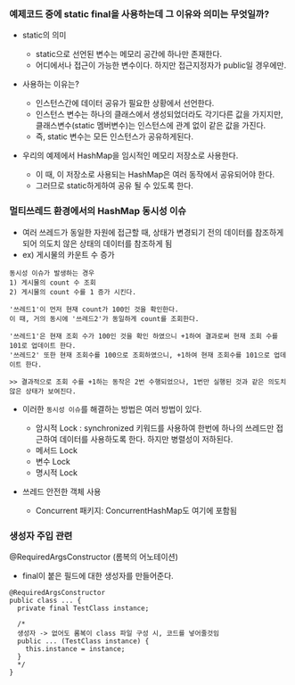 ### 예제코드 중에 static final을 사용하는데 그 이유와 의미는 무엇일까?
- static의 의미
    - static으로 선언된 변수는 메모리 공간에 하나만 존재한다.
    - 어디에서나 접근이 가능한 변수이다. 하지만 접근지정자가 public일 경우에만.
    
- 사용하는 이유는?
    - 인스턴스간에 데이터 공유가 필요한 상황에서 선언한다.
    - 인스턴스 변수는 하나의 클래스에서 생성되었더라도 각기다른 값을 가지지만, 클래스변수(static 멤버변수)는 인스턴스에 관계 없이 같은 값을 가진다.
    - 즉, static 변수는 모든 인스턴스가 공유하게된다.
    
- 우리의 예제에서 HashMap을 임시적인 메모리 저장소로 사용한다.
    - 이 때, 이 저장소로 사용되는 HashMap은 여러 동작에서 공유되어야 한다.
    - 그러므로 static하게하여 공유 될 수 있도록 한다.
    

### 멀티쓰레드 환경에서의 HashMap 동시성 이슈
- 여러 쓰레드가 동일한 자원에 접근할 때, 상태가 변경되기 전의 데이터를 참조하게 되어 의도치 않은 상태의 데이터를 참조하게 됨
- ex) 게시물의 카운트 수 증가
```
동시성 이슈가 발생하는 경우
1) 게시물의 count 수 조회
2) 게시물의 count 수를 1 증가 시킨다.

'쓰레드1'이 먼저 현재 count가 100인 것을 확인한다.
이 때, 거의 동시에 '쓰레드2'가 동일하게 count를 조회한다.

'쓰레드1'은 현재 조회 수가 100인 것을 확인 하였으니 +1하여 결과로써 현재 조회 수를 101로 업데이트 한다.
'쓰레드2' 또한 현재 조회수를 100으로 조회하였으니, +1하여 현재 조회수를 101으로 업데이트 한다.

>> 결과적으로 조회 수를 +1하는 동작은 2번 수행되었으나, 1번만 실행된 것과 같은 의도치 않은 상태가 보여진다.  
```

- 이러한 `동시성 이슈`를 해결하는 방법은 여러 방법이 있다.
  - 암시적 Lock : synchronized 키워드를 사용하여 한번에 하나의 쓰레드만 접근하여 데이터를 사용하도록 한다. 하지만 병렬성이 저하된다.
  - 메서드 Lock
  - 변수 Lock
  - 명시적 Lock

- 쓰레드 안전한 객체 사용
  - Concurrent 패키지: ConcurrentHashMap도 여기에 포함됨
  
  
### 생성자 주입 관련
@RequiredArgsConstructor (롬복의 어노테이션)
- final이 붙은 필드에 대한 생성자를 만들어준다.
```
@RequiredArgsConstructor
public class ... {
  private final TestClass instance;
  
  /*
  생성자 -> 없어도 롬복이 class 파일 구성 시, 코드를 넣어줄것임
  public ... (TestClass instance) {
    this.instance = instance;
  }
  */
}
```
